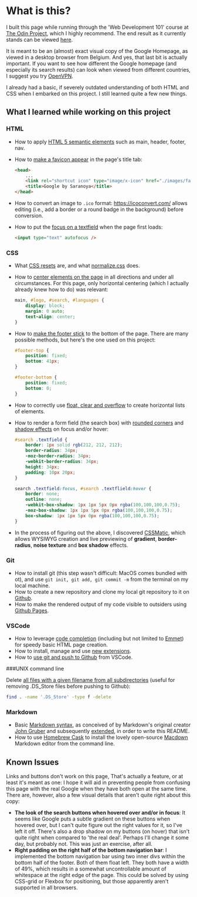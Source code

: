 # What is this?
I built this page while running through the 'Web Development 101' course at [The Odin Project](https://www.theodinproject.com/courses/web-development-101/lessons/html-css), which I highly recommend. The end result as it currently stands can be viewed [here](https://saranoya.github.io/odin/html_css/google/homepage/). 

It is meant to be an (almost) exact visual copy of the Google Homepage, as viewed in a desktop browser from Belgium. And yes, that last bit is actually important. If you want to see how different the Google homepage (and especially its search results) can look when viewed from different countries, I suggest you try [OpenVPN](https://openvpn.net/community/). 

I already had a basic, if severely outdated understanding of both HTML and CSS when I embarked on this project. I still learned quite a few new things.

## What I learned while working on this project

### HTML

* How to apply [HTML 5 semantic elements](https://www.w3schools.com/html/html5_semantic_elements.asp) such as main, header, footer, nav. 
* How to [make a favicon appear](https://stackoverflow.com/questions/4888377/how-to-add-a-browser-tab-icon-favicon-for-a-website/35625707) in the page's title tab:

	```html
	<head>
  		...
  		<link rel="shortcut icon" type="image/x-icon" href="./images/favicon.ico" />
  		<title>Google by Saranoya</title>
	</head>
	``` 
* How to convert an image to `.ico` format: <https://icoconvert.com/> allows editing (i.e., add a border or a round badge in the background) before conversion.
* How to put the [focus on a textfield](https://www.w3schools.com/tags/att_input_autofocus.asp) when the page first loads: 

	```html
	<input type="text" autofocus />
	```

### CSS

* What [CSS resets](https://bitsofco.de/a-look-at-css-resets-in-2018/) are, and what [normalize.css](https://necolas.github.io/normalize.css/) does.
* How to [center elements on the page](https://css-tricks.com/centering-css-complete-guide/) in all directions and under all circumstances. For this page, only horizontal centering (which I actually already knew how to do) was relevant: 
	
	```css
	main, #logo, #search, #languages {
    	display: block;
    	margin: 0 auto;
    	text-align: center;
	}
	```
* How to [make the footer stick](https://css-tricks.com/couple-takes-sticky-footer/) to the bottom of the page. There are many possible methods, but here's the one used on this project:

	```css
	#footer-top {
    	position: fixed;
    	bottom: 41px;
	}
	
	#footer-bottom {
    	position: fixed;
    	bottom: 0;
	}
	
	```
* How to correctly use [float, clear and overflow](https://www.w3schools.com/Css/css_float.asp) to create horizontal lists of elements. 
* How to render a form field (the search box) with [rounded corners](www.askdavetaylor.com/round-edges-text-input-element-web-form/) and [shadow effects](https://www.w3schools.com/css/css3_shadows.asp) on focus and/or hover: 

	```css
	#search .textfield {
    	border: 1px solid rgb(212, 212, 212);
    	border-radius: 34px;
    	-moz-border-radius: 34px;
    	-webkit-border-radius: 34px;
    	height: 34px;
    	padding: 10px 20px;
	}
	
	search .textfield:focus, #search .textflield:hover {
		border: none;
		outline: none;
    	-webkit-box-shadow: 1px 1px 5px 0px rgba(100,100,100,0.75);
    	-moz-box-shadow: 1px 1px 5px 0px rgba(100,100,100,0.75);
    	box-shadow: 1px 1px 5px 0px rgba(100,100,100,0.75);
	}
	
	```
	
* In the process of figuring out the above, I discovered [CSSMatic](https://cssmatic.com), which allows WYSIWYG creation and live previewing of **gradient**, **border-radius**, **noise texture** and **box shadow** effects.

### Git

* How to install git (this step wasn't difficult: MacOS comes bundled with ot), and use `git init, git add, git commit -m` from the terminal on my local machine.
* How to create a new repository and clone my local git repository to it on [Github](https://help.github.com/en/articles/adding-an-existing-project-to-github-using-the-command-line). 
* How to make the rendered output of my code visible to outsiders using [Github Pages](https://help.github.com/en/articles/configuring-a-publishing-source-for-github-pages).

### VSCode

* How to leverage [code completion](https://code.visualstudio.com/docs/languages/html) (including but not limited to [Emmet](https://docs.emmet.io)) for speedy basic HTML page creation. 
* How to install, manage and use [new extensions](https://code.visualstudio.com/docs/editor/extension-gallery).
* How to [use git and push to Github](https://code.visualstudio.com/docs/editor/versioncontrol) from VSCode.

###UNIX command line

Delete [all files with a given filename from all subdirectories](https://superuser.com/questions/112078/delete-matching-files-in-all-subdirectories) (useful for removing .DS_Store files before pushing to Github):

```bash
find . -name '.DS_Store' -type f -delete
```
### Markdown

* Basic [Markdown syntax](https://daringfireball.net/projects/markdown/syntax), as conceived of by Markdown's original creator [John Gruber](https://en.wikipedia.org/wiki/John_Gruber) and subsequently [extended](https://www.markdownguide.org/extended-syntax/), in order to write this README. 
* How to use [Homebrew Cask](https://github.com/Homebrew/homebrew-cask) to install the lovely open-source [Macdown](https://macdown.uranusjr.com) Markdown editor from the command line.

## Known Issues

Links and buttons don't work on this page, That's actually a feature, or at least it's meant as one: I hope it will aid in preventing people from confusing this page with the real Google when they have both open at the same time. There are, however, also a few visual details that aren't quite right about this copy:

* __The look of the search buttons when hovered over and/or in focus__: It seems like Google puts a subtle gradient on these buttons when hovered over, but I can't quite figure out the right values for it, so I've left it off. There's also a drop shadow on my buttons (on hover) that isn't quite right when compared to 'the real deal'. Perhaps I'll change it some day, but probably not. This was just an exercise, after all. 
* __Right padding on the right half of the bottom navigation bar__: I implemented the bottom navigation bar using two inner divs within the bottom half of the footer. Both of them float left. They both have a width of 49%, which results in a somewhat uncontrollable amount of whitespace at the right edge of the page. This could be solved by using CSS-grid or Flexbox for positioning, but those apparently aren't supported in all browsers.
 